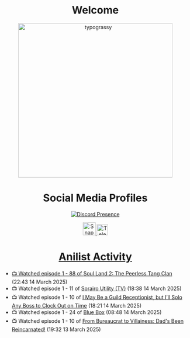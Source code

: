 <div align="center">

# Welcome
<a href="https://github.com/kawarimidoll/typograssy">
    <img alt="typograssy" src="https://typograssy.deno.dev/api?text=%E3%82%88%E3%81%86%E3%81%93%E3%81%9D%E3%81%BF%E3%81%AA%E3%81%95%E3%82%93%20-%20Sheby--&&l0=none&l1=82d9d0&l2=027353&l3=038c4c&l4=01402e&bg=none&frame=none&speed=100&comment=" width="421.99">
</a>

</div>

<div align="center">

# Social Media Profiles

[![Discord Presence](https://lanyard.cnrad.dev/api/612532963938271232)](https://discord.com/users/612532963938271232)


<a href="https://www.snapchat.com/add/a.sheby" title="Snapchat Profile">
    <img src="https://www.freepnglogos.com/uploads/snapchat-logo-png-0.png" width="35" alt="Snapchat Logo" />


<a href="https://t.me/ASheby" title="Telegram Profile">
    <img src="https://www.freepnglogos.com/uploads/telegram-logo-png-0.png" width="30" alt="Telegram Logo" />


</div>

<div align="center">

# Anilist Activity

</div>

<!-- ANILIST_ACTIVITY:start -->

-   📺 Watched episode 1 - 88 of [Soul Land 2: The Peerless Tang Clan](https://anilist.co/anime/137683) (22:43 14 March 2025)
-   📺 Watched episode 1 - 11 of [Sorairo Utility (TV)](https://anilist.co/anime/174596) (18:38 14 March 2025)
-   📺 Watched episode 1 - 10 of [I May Be a Guild Receptionist, but I’ll Solo Any Boss to Clock Out on Time](https://anilist.co/anime/167143) (18:21 14 March 2025)
-   📺 Watched episode 1 - 24 of [Blue Box](https://anilist.co/anime/170942) (08:48 14 March 2025)
-   📺 Watched episode 1 - 10 of [From Bureaucrat to Villainess: Dad's Been Reincarnated!](https://anilist.co/anime/172453) (19:32 13 March 2025)

<!-- ANILIST_ACTIVITY:end -->
